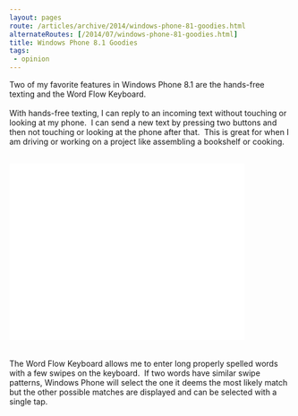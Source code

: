 ```yaml
---
layout: pages
route: /articles/archive/2014/windows-phone-81-goodies.html
alternateRoutes: [/2014/07/windows-phone-81-goodies.html]
title: Windows Phone 8.1 Goodies
tags:
 - opinion
---
```

Two of my favorite features in Windows Phone 8.1 are the hands-free texting and the Word Flow Keyboard.<br />
<br />
With hands-free texting, I can reply to an incoming text without touching or looking at my phone. &nbsp;I can send a new text by pressing two buttons and then not touching or looking at the phone after that. &nbsp;This is great for when I am driving or working on a project like assembling a bookshelf or cooking.<br />
<br />
<iframe allowfullscreen="" frameborder="0" height="315" src="//www.youtube.com/embed/6BuRBf_aQ-w" width="420"></iframe>

<br />
<br />
<br />
The Word Flow Keyboard allows me to enter long properly spelled words with a few swipes on the keyboard. &nbsp;If two words have similar swipe patterns, Windows Phone will select the one it deems the most likely match but the other possible matches are displayed and can be selected with a single tap.<br />
<br />
